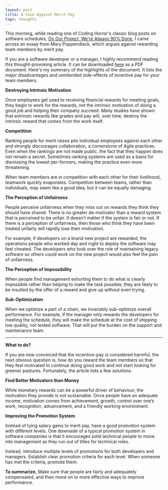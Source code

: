 ```yaml
---
layout: post
title: A Case Against Merit Pay
tags: thoughts
---
```


This morning, while reading one of Coding Horror's classic blog posts on software schedules, [On Our Project, We're Always 90% Done](https://blog.codinghorror.com/on-our-project-were-always-90-done/), I came across an essay from Mary Poppendieck, which argues against rewarding team members by merit pay.

If you are a software developer or a manager, I highly recommend reading this thought-provoking article. It can be downloaded [here](http://www.poppendieck.com/pdfs/Compensation.pdf) as a PDF document. Here's my summary of the highlights of the document. It lists the major disadvantages and unintended side-effects of incentive pay for your team members.

**Destroying Intrinsic Motivation**

Once employees get used to receiving financial rewards for meeting goals, they begin to work for the rewards, not the intrinsic motivation of doing a good job and helping their company succeed. Many studies have shown that extrinsic rewards like grades and pay will, over time, destroy the intrinsic reward that comes from the work itself.

**Competition**

Ranking people for merit raises pits individual employees against each other and strongly discourages collaboration, a cornerstone of Agile practices. Even when the rankings are not made public, the fact that they happen does not remain a secret. Sometimes ranking systems are used as a basis for dismissing the lowest per-formers, making the practice even more threatening.

When team members are in competition with each other for their livelihood, teamwork quickly evaporates. Competition between teams, rather than individuals, may seem like a good idea, but it can be equally damaging.

**The Perception of Unfairness**

People perceive unfairness when they miss out on rewards they think they should have shared. There is no greater de-motivator than a reward system that is perceived to be unfair. It doesn’t matter if the system is fair or not. If there is a perception of unfairness, then those who think they have been treated unfairly will rapidly lose their motivation.

For example, if developers on a brand new project are rewarded, the operations people who worked day and night to deploy the software may feel cheated. The developers who took over the role of maintaining legacy software so others could work on the new project would also feel the pain of unfairness.

**The Perception of Impossibility**

When people find management exhorting them to do what is clearly impossible rather than helping to make the task possible, they are likely to be insulted by the offer of a reward and give up without even trying.

**Sub-Optimization**

When we optimize a part of a chain, we invariably sub-optimize overall performance. For example, if the manager only rewards the developers for meeting the schedule, they will make the schedule at the cost of shipping low quality, not tested software. That will put the burden on the support and maintenance team.﻿

------

**What to do?**

If you are now convinced that the incentive-pay is considered harmful, the next obvious question is, how do you reward the team members so that they feel motivated to continue doing good work and not start looking for greener pastures. Fortunately, the article lists a few solutions.

**Find Better Motivators than Money**

While monetary rewards can be a powerful driver of behaviour, the motivation they provide is not sustainable. Once people have an adequate income, motivation comes from achievement, growth, control over one’s work, recognition, advancement, and a friendly working environment.

**Improving the Promotion System**

Instead of tying salary gains to merit pay, have a good promotion system with different levels. One downside of a typical promotion system in software companies is that it encourages solid technical people to move into management as they run out of titles for technical roles.

Instead, introduce multiple levels of promotions for both developers and managers. Establish clear promotion criteria for each level. When someone has met the criteria, promote them.

**To summarize,** Make sure that people are fairly and adequately compensated, and then move on to more effective ways to improve performance.